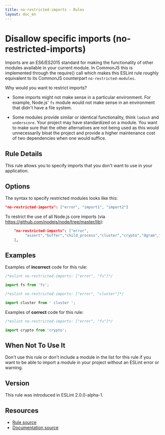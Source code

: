 ```yaml
---
title: no-restricted-imports - Rules
layout: doc_en
---
```

<!-- Note: No pull requests accepted for this file. See README.md in the root directory for details. -->

# Disallow specific imports (no-restricted-imports)

Imports are an ES6/ES2015 standard for making the functionality of other modules available in your current module. In CommonJS this is implemented through the require() call which makes this ESLint rule roughly equivalent to its CommonJS counterpart `no-restricted-modules`.

Why would you want to restrict imports?

* Some imports might not make sense in a particular environment. For example, Node.js' `fs` module would not make sense in an environment that didn't have a file system.

* Some modules provide similar or identical functionality, think `lodash` and `underscore`. Your project may have standardized on a module. You want to make sure that the other alternatives are not being used as this would unnecessarily bloat the project and provide a higher maintenance cost of two dependencies when one would suffice.

## Rule Details

This rule allows you to specify imports that you don't want to use in your application.

## Options

The syntax to specify restricted modules looks like this:

```json
"no-restricted-imports": ["error", "import1", "import2"]
```

To restrict the use of all Node.js core imports (via https://github.com/nodejs/node/tree/master/lib):

```json
    "no-restricted-imports": ["error",
         "assert","buffer","child_process","cluster","crypto","dgram","dns","domain","events","freelist","fs","http","https","module","net","os","path","punycode","querystring","readline","repl","smalloc","stream","string_decoder","sys","timers","tls","tracing","tty","url","util","vm","zlib"
    ],
```

## Examples

Examples of **incorrect** code for this rule:

```js
/*eslint no-restricted-imports: ["error", "fs"]*/

import fs from 'fs';
```

```js
/*eslint no-restricted-imports: ["error", "cluster"]*/

import cluster from ' cluster ';
```

Examples of **correct** code for this rule:

```js
/*eslint no-restricted-imports: ["error", "fs"]*/

import crypto from 'crypto';
```

## When Not To Use It

Don't use this rule or don't include a module in the list for this rule if you want to be able to import a module in your project without an ESLint error or warning.

## Version

This rule was introduced in ESLint 2.0.0-alpha-1.

## Resources

* [Rule source](https://github.com/eslint/eslint/tree/master/lib/rules/no-restricted-imports.js)
* [Documentation source](https://github.com/eslint/eslint/tree/master/docs/rules/no-restricted-imports.md)
